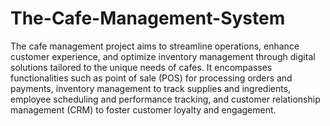 # The-Cafe-Management-System 
The cafe management project aims to streamline operations, enhance customer experience, and optimize inventory management through digital solutions tailored to the unique needs of cafes.
It encompasses functionalities such as point of sale (POS) for processing orders and payments, inventory management to track supplies and ingredients, employee scheduling and performance tracking, and customer relationship management (CRM) to foster customer loyalty and engagement.

